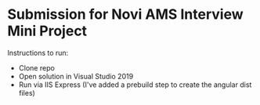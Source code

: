 # Submission for Novi AMS Interview Mini Project

Instructions to run:
- Clone repo
- Open solution in Visual Studio 2019
- Run via IIS Express (I've added a prebuild step to create the angular dist files)
